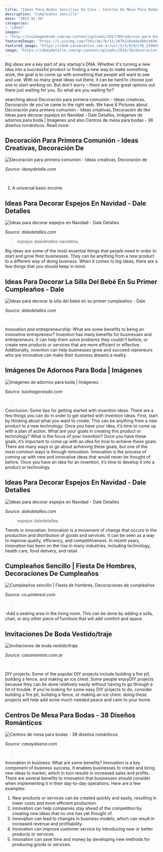 ```yaml
---
title: "Ideas Para Bodas Sencillas En Casa : Centros De Mesa Para Bodas"
description: "Cumpleaños sencillo"
date: "2023-01-30"
categories:
- "ideas"
images:
- "http://tusimagenesde.com/wp-content/uploads/2017/09/adornos-para-boda-3.jpg"
featuredImage: "https://i.pinimg.com/736x/36/7b/11/367b110a4de460ce69b7ea878544b65e.jpg"
featured_image: "https://cdn0.casamientos.com.ar/usr/5/5/9/6/cfb_249056.jpg"
image: "https://ideaydetalle.com/wp-content/uploads/2018/10/decoracion-para-primera-comunion-4.jpg"
---
```



Big ideas are a key part of any startup's DNA. Whether it's turning a new idea into a successful product or finding a new way to make something work, the goal is to come up with something that people will want to see and use. With so many great ideas out there, it can be hard to choose just one to start working on. But don't worry – there are some great options out there just waiting for you. So what are you waiting for?

	

		
searching about Decoración para primera comunión - Ideas creativas, Decoración de you've came to the right web. We have 8 Pictures about Decoración para primera comunión - Ideas creativas, Decoración de like Ideas para decorar espejos en Navidad - Dale Detalles, Imágenes de adornos para boda | Imágenes and also Centros de mesa para bodas - 38 diseños románticos. Read more:
		
    
## Decoración Para Primera Comunión - Ideas Creativas, Decoración De

<img loading=lazy src="https://ideaydetalle.com/wp-content/uploads/2018/10/decoracion-para-primera-comunion-4.jpg" onerror="this.onerror=null;this.src='https://tse4.mm.bing.net/th?id=OIP.k7Y2e9phO0DuIo1y6u9sfAHaHa&amp;pid=15.1';" alt="Decoración para primera comunión - Ideas creativas, Decoración de">

_Source: ideaydetalle.com_

>. 

	

1. A universal basic income

    
## Ideas Para Decorar Espejos En Navidad - Dale Detalles

<img loading=lazy src="https://i2.wp.com/www.daledetalles.com/wp-content/uploads/2017/11/decorar-espejos-en-navidad2.jpg?resize=549%2C931" onerror="this.onerror=null;this.src='https://tse3.mm.bing.net/th?id=OIP.3t4NMG9lz0V17cSMHtOvJQHaMj&amp;pid=15.1';" alt="Ideas para decorar espejos en Navidad - Dale Detalles">

_Source: daledetalles.com_

>espejos daledetalles navideña. 

	

Big ideas are some of the most essential things that people need in order to start and grow their businesses. They can be anything from a new product to a different way of doing business. When it comes to big ideas, there are a few things that you should keep in mind. 

    
## Ideas Para Decorar La Silla Del Bebé En Su Primer Cumpleaños - Dale

<img loading=lazy src="https://i1.wp.com/www.daledetalles.com/wp-content/uploads/2016/09/silla-de-bebe-decorada19-1.jpg" onerror="this.onerror=null;this.src='https://tse2.mm.bing.net/th?id=OIP.zfDM2xwKnAbo65_4NJqz1wHaJ7&amp;pid=15.1';" alt="Ideas para decorar la silla del bebé en su primer cumpleaños - Dale">

_Source: daledetalles.com_

>. 

	

Innovation and entrepreneurship: What are some benefits to being an innovative entrepreneur?
Invention has many benefits for businesses and entrepreneurs. It can help them solve problems they couldn’t before, or create new products or services that are more efficient or effective. Additionally, invention can help businesses grow and succeed.repreneurs who are innovative can make their business dreams a reality.

    
## Imágenes De Adornos Para Boda | Imágenes

<img loading=lazy src="http://tusimagenesde.com/wp-content/uploads/2017/09/adornos-para-boda-3.jpg" onerror="this.onerror=null;this.src='https://tse3.mm.bing.net/th?id=OIP.hGSRIAdYol5jviuqoHROVwHaFK&amp;pid=15.1';" alt="Imágenes de adornos para boda | Imágenes">

_Source: tusimagenesde.com_

>. 

	

Conclusion: Some tips for getting started with invention ideas.
There are a few things you can do in order to get started with invention ideas. First, start by thinking about what you want to create. This can be anything from a new product to a new technology. Once you have your idea, it’s time to come up with a plan of action. What are your goals in creating this product or technology? What is the focus of your invention? Once you have these goals, it’s important to come up with an idea for how to achieve these goals. There are many ways to go about achieving these goals, but one of the most common ways is through innovation. Innovation is the process of coming up with new and innovative ideas that would never be thought of before. Once you have an idea for an invention, it’s time to develop it into a product or technology.

    
## Ideas Para Decorar Espejos En Navidad - Dale Detalles

<img loading=lazy src="https://i0.wp.com/www.daledetalles.com/wp-content/uploads/2017/11/decorar-espejos-en-navidad5.jpg?resize=550%2C733" onerror="this.onerror=null;this.src='https://tse3.mm.bing.net/th?id=OIP.Okqdi2E98gjVY0UW7PxzeAHaJ3&amp;pid=15.1';" alt="Ideas para decorar espejos en Navidad - Dale Detalles">

_Source: daledetalles.com_

>espejos daledetalles. 

	

Trends in innovation:
Innovation is a movement of change that occurs in the production and distribution of goods and services. It can be seen as a way to improve quality, efficiency, and competitiveness. In recent years, innovation has been on the rise in many industries, including technology, health care, food delivery, and retail.

    
## Cumpleaños Sencillo | Fiesta De Hombres, Decoraciones De Cumpleaños

<img loading=lazy src="https://i.pinimg.com/736x/36/7b/11/367b110a4de460ce69b7ea878544b65e.jpg" onerror="this.onerror=null;this.src='https://tse1.mm.bing.net/th?id=OIP.owCnurNHmKlgmpaLZ2oaIgHaJ3&amp;pid=15.1';" alt="Cumpleaños sencillo | Fiesta de hombres, Decoraciones de cumpleaños">

_Source: co.pinterest.com_

>. 

	

-Add a seating area in the living room. This can be done by adding a sofa, chair, or any other piece of furniture that will add comfort and space.

    
## Invitaciones De Boda Vestido/traje

<img loading=lazy src="https://cdn0.casamientos.com.ar/usr/5/5/9/6/cfb_249056.jpg" onerror="this.onerror=null;this.src='https://tse2.mm.bing.net/th?id=OIP.mavg7mkkquTAzqWENu0uuQHaHh&amp;pid=15.1';" alt="Invitaciones de boda vestido/traje">

_Source: casamientos.com.ar_

>. 

	

DIY projects: Some of the popular DIY projects include building a fire pit, building a fence, and making an ice chest.
Some people enjoyDIY projects because they can be done relatively easily without having to go through a lot of trouble. If you're looking for some easy DIY projects to do, consider building a fire pit, building a fence, or making an ice chest. doing these projects will help add some much-needed peace and calm to your home.

    
## Centros De Mesa Para Bodas - 38 Diseños Románticos

<img loading=lazy src="https://casaydiseno.com/wp-content/uploads/2015/10/centro-mesa-rosas-rojas.jpg" onerror="this.onerror=null;this.src='https://tse2.mm.bing.net/th?id=OIP.wimqGVM1qXJQPCWO8Yjx1QHaJ3&amp;pid=15.1';" alt="Centros de mesa para bodas - 38 diseños románticos">

_Source: casaydiseno.com_

>. 

	

Innovation in business: What are some benefits?
Innovation is a key component of business success. It enables businesses to create and bring new ideas to market, which in turn results in increased sales and profits. There are several benefits to innovation that businesses should consider when implementing it in their day-to-day operations. Here are a few examples: 
1) New products or services can be created quickly and easily, resulting in lower costs and more efficient production. 
2) Innovation can help companies stay ahead of the competition by creating new ideas that no one has yet thought of. 
3) Innovation can lead to changes in business models, which can result in increased revenue and profitability. 
4) Innovation can improve customer service by introducing new or better products or services. 
5) Innovation can save time and money by developing new methods for producing goods or services.


